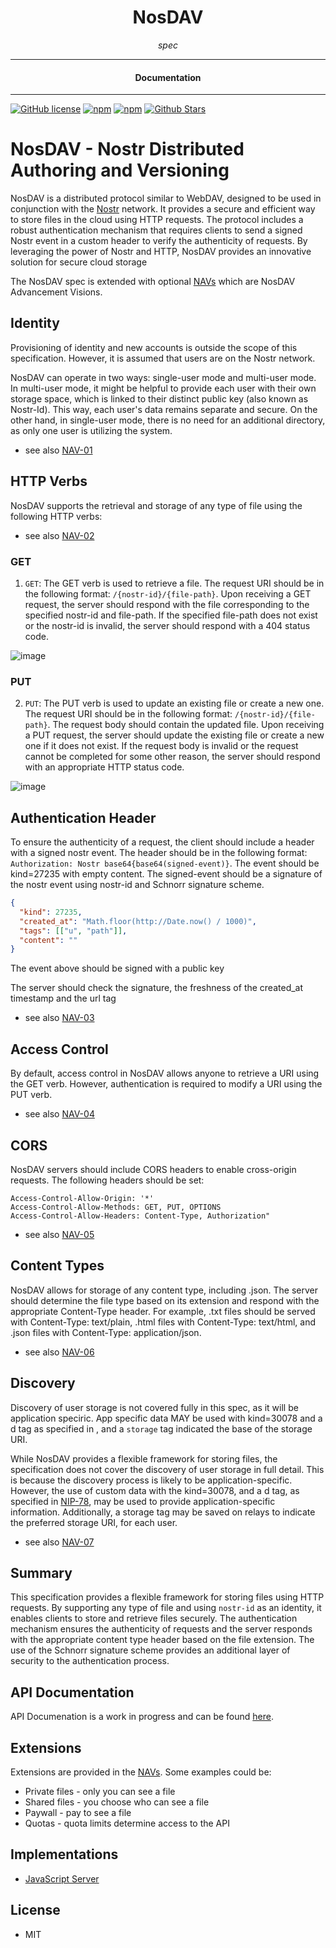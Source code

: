 <div align="center">  
  <h1>NosDAV</h1>
</div>

<div align="center">  
<i>spec</i>
</div>

---

<div align="center">
<h4>Documentation</h4>
</div>

---

[![GitHub license](https://img.shields.io/badge/license-MIT-blue.svg)](https://github.com/nosdav/spec/blob/gh-pages/LICENSE)
[![npm](https://img.shields.io/npm/v/nosdav-spec)](https://npmjs.com/package/nosdav-spec)
[![npm](https://img.shields.io/npm/dw/nosdav-spec.svg)](https://npmjs.com/package/nosdav-spec)
[![Github Stars](https://img.shields.io/github/stars/nosdav/spec.svg)](https://github.com/nosdav/spec/)

# NosDAV - Nostr Distributed Authoring and Versioning

NosDAV is a distributed protocol similar to WebDAV, designed to be used in conjunction with the [Nostr](https://github.com/nostr-protocol/nostr) network. It provides a secure and efficient way to store files in the cloud using HTTP requests. The protocol includes a robust authentication mechanism that requires clients to send a signed Nostr event in a custom header to verify the authenticity of requests. By leveraging the power of Nostr and HTTP, NosDAV provides an innovative solution for secure cloud storage

The NosDAV spec is extended with optional [NAVs](https://nosdav.com/navs) which are NosDAV Advancement Visions.

## Identity

Provisioning of identity and new accounts is outside the scope of this specification. However, it is assumed that users are on the Nostr network. 

NosDAV can operate in two ways: single-user mode and multi-user mode. In multi-user mode, it might be helpful to provide each user with their own storage space, which is linked to their distinct public key (also known as Nostr-Id). This way, each user's data remains separate and secure. On the other hand, in single-user mode, there is no need for an additional directory, as only one user is utilizing the system.

- see also [NAV-01](https://nosdav.com/navs/01.html)


## HTTP Verbs

NosDAV supports the retrieval and storage of any type of file using the following HTTP verbs:

- see also [NAV-02](https://nosdav.com/navs/02.html)

### GET 

1. `GET`: The GET verb is used to retrieve a file. The request URI should be in the following format: `/{nostr-id}/{file-path}`. Upon receiving a GET request, the server should respond with the file corresponding to the specified nostr-id and file-path. If the specified file-path does not exist or the nostr-id is invalid, the server should respond with a 404 status code.

![image](https://user-images.githubusercontent.com/65864/229709609-107e4570-9407-4ebf-9f50-0f745e752eb6.png)

### PUT

2. `PUT`: The PUT verb is used to update an existing file or create a new one. The request URI should be in the following format: `/{nostr-id}/{file-path}`. The request body should contain the updated file. Upon receiving a PUT request, the server should update the existing file or create a new one if it does not exist. If the request body is invalid or the request cannot be completed for some other reason, the server should respond with an appropriate HTTP status code.

![image](https://user-images.githubusercontent.com/65864/229709383-55475e5a-8ee3-4b0a-a177-dd88030089e6.png)


## Authentication Header

To ensure the authenticity of a request, the client should include a header with a signed nostr event. The header should be in the following format: `Authorization: Nostr base64{base64(signed-event)}`.  The event should be kind=27235 with empty content. The signed-event should be a signature of the nostr event using nostr-id and Schnorr signature scheme.
```json
{
  "kind": 27235,
  "created_at": "Math.floor(http://Date.now() / 1000)",
  "tags": [["u", "path"]],
  "content": ""
}
```
The event above should be signed with a public key

The server should check the signature, the freshness of the created_at timestamp and the url tag

- see also [NAV-03](https://nosdav.com/navs/03.html)

## Access Control

By default, access control in NosDAV allows anyone to retrieve a URI using the GET verb. However, authentication is required to modify a URI using the PUT verb.

- see also [NAV-04](https://nosdav.com/navs/04.html)

## CORS

NosDAV servers should include CORS headers to enable cross-origin requests. The following headers should be set:

    Access-Control-Allow-Origin: '*'
    Access-Control-Allow-Methods: GET, PUT, OPTIONS
    Access-Control-Allow-Headers: Content-Type, Authorization"

- see also [NAV-05](https://nosdav.com/navs/05.html)

## Content Types

NosDAV allows for storage of any content type, including .json. The server should determine the file type based on its extension and respond with the appropriate Content-Type header. For example, .txt files should be served with Content-Type: text/plain, .html files with Content-Type: text/html, and .json files with Content-Type: application/json.

- see also [NAV-06](https://nosdav.com/navs/06.html)

## Discovery

Discovery of user storage is not covered fully in this spec, as it will be application speciric.  App specific data MAY be used with kind=30078 and a d tag as specified in , and a `storage` tag indicated the base of the storage URI.

While NosDAV provides a flexible framework for storing files, the specification does not cover the discovery of user storage in full detail. This is because the discovery process is likely to be application-specific. However, the use of custom data with the kind=30078,  and a d tag, as specified in [NIP-78](https://nips.be/78), may be used to provide application-specific information. Additionally, a storage tag may be saved on relays to indicate the preferred storage URI, for each user.

- see also [NAV-07](https://nosdav.com/navs/07.html)

## Summary

This specification provides a flexible framework for storing files using HTTP requests. By supporting any type of file and using `nostr-id` as an identity, it enables clients to store and retrieve files securely. The authentication mechanism ensures the authenticity of requests and the server responds with the appropriate content type header based on the file extension. The use of the Schnorr signature scheme provides an additional layer of security to the authentication process.

## API Documentation

API Documenation is a work in progress and can be found [here](https://nosdav.com/spec/redoc.html).

## Extensions

Extensions are provided in the [NAVs](https://nosdav.com/navs/).  Some examples could be:

- Private files - only you can see a file
- Shared files - you choose who can see a file
- Paywall - pay to see a file
- Quotas - quota limits determine access to the API


## Implementations

- [JavaScript Server](https://nosdav.com/server/)

## License

- MIT
